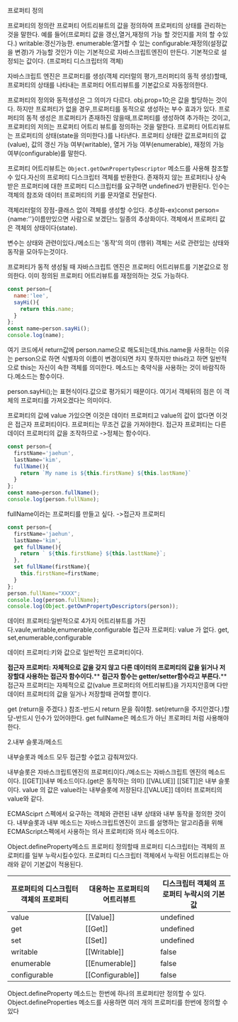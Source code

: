 프로퍼티 정의

프로퍼티의 정의란 프로퍼티 어트리뷰트의 값을 정의하여 프로퍼티의 상태를 관리하는 것을 말한다. 예를 들어(프로퍼티 값을 갱신,열거,재정의 가능 할 것인지를 저의 할 수있다.)
writable:갱신가능한.
enumerable:열거할 수 있는
configurable:재정의(설정값을 변경)가 가능할 것인가
이는 기본적으로 자바스크립트엔진이 만든다. 기본적으로 설정되는 값이다.
(프로퍼티 디스크립터의 객체)


자바스크립트 엔진은 프로퍼티를 생성(객체 리터럴의 평가,프러퍼티의 동적 생성)할때, 프로퍼티의 상태를 나타내는 프로퍼티 어트리뷰트를 기본값으로 자동정의한다. 


프로퍼티의 정의와 동적생성은 그 의미가 다르다. obj.prop=10;은 값을 할당하는 것이다. 하지만 프로퍼티가 없을 경우,프로퍼티를 동적으로 생성하는 부수 효과가 있다.
프로퍼티의 동적 생성은 프로퍼티가 존재하진 않을때,프로퍼티를 생성하여 추가하는 것이고, 프로퍼티의 저의는 프로퍼티 어트리 뷰트를 정의하는 것을 말한다. 프로퍼티 어트리뷰트는 프로퍼티의 상태(state을 의미한다.)를 나타낸다. 프로퍼티 상태란 값프로퍼티의 값(value), 값의 갱신 가능 여부(writable), 열거 가능 여부(enumerable), 재정의 가능 여부(configurable)를 말한다.

프로퍼티 어트리뷰트는 `Object.getOwnPropertyDescriptor` 메소드를 사용해 참조할 수 있다.자신의 프로퍼티 디스크립터 객체를 반환한다. 존재하지 않는 프로퍼티나 상속받은 프로퍼티에 대한 프로퍼티 디스크립터를 요구하면 undefined가 반환된다. 인수는 객체의 참조와 데이터 프로퍼티의 키를 문자열로 전달한다.

객체리터럴의 장점-클래스 없이 객체를 생성할 수있다. 
추상화-ex)const person={name:''}이름만있으면 사람으로 보겠단느 일종의 추상화이다.
객체에서 프로퍼티 값은 객체의 상태이다(state).

변수는 상태와 관련이있다./메소드는 '동작'의 의미 (행위) 
객체는 서로 관련있는 상태와 동작을 모아두는것이다.

프로퍼티가 동적 생성될 때 자바스크립트 엔진은 프로퍼티 어트리뷰트를 기본값으로 정의한다. 이미 정의된 프로퍼티 어트리뷰트를 재정의하는 것도 가능하다.

~~~javascript
const person={
  name:'lee',
  sayHi(){
    return this.name;
  }
};
const name=person.sayHi();
console.log(name);
~~~

여기 코드에서  return값에 person.name으로 해도되는데,this.name을 사용하는 이유는 person으로 하면 식별자의 이름이 변경이되면 차지 못하지만 this라고 하면  일반적으로 this는 자신이 속한 객체를 의미한다.
메소드는 축약식을 사용하는 것이 바람직하다.메소드는 함수이다.

 person.sayHi();는 표현식이다.값으로 평가되기 때문이다. 여기서 객체뒤의 점은 이 객체의 프로퍼티를 가져오겠다는 의미이다. 

프로퍼티의 값에 value 가있으면 이것은 데이터 프로퍼티고
value의 값이 없다면 이것은 접근자 프로퍼티이다.
 프로퍼티는 무조건 값을 가져야한다. 접근자 프로퍼티는 다른 데이더 프로퍼티의 값을 조작하므로 ->정체는 함수이다.

~~~javascript
const person={
  firstName='jaehun',
  lastName='kim',
  fullName(){
    return `My name is ${this.firstName} ${this.lastName}`
  }
};
const name=person.fullName();
console.log(person.fullName);
~~~

fullName이라는 프로퍼티를 만들고 싶다.
->접근자 프로퍼티

~~~javascript
const person={
  firstName='jaehun',
  lastName='kim',
  get fullName(){
    return ` ${this.firstName} ${this.lasttName}`;
  },
  set fullName(firstName){
    this.firstName=firstName;
  }
};
person.fullName="XXXX";
console.log(person.fullName);
console.log(Object.getOwnPropertyDescriptors(person));
~~~

데이터 프로퍼티:일반적으로 4가지 어트리뷰트를 가진다.vaule,writable,enumerable,configurable
접근자 프로퍼티: value  가 없다. get, set,enumerable,configurable

데이터 프로퍼티:키와 값으로 일반적인 프로퍼티이다.

**접근자 프로퍼티: 자체적으로 값을 갖지 않고 다른 데이터의 프로퍼티의 값을 읽거나 저장할대 사용하는 접근자 함수이다.****
**접근자 함수는 getter/setter함수라고 부른다.****  접근자 프로퍼티는 자체적으로 값(value 프로퍼티의 어트리뷰트)을 가지지안흥며 다만 데이터 프로퍼티의 값을 일거나 저장할때 관여할 뿐이다.

get (return을 주겠다.) 참조-반드시 return 문을 줘야함.
set(return을 주지안겠다.)할당-반드시 인수가 있어야한다.
get  fullName은 메소드가 아닌 프로퍼티 처럼 사용해야한다.

2.내부 슬롯과/메소드

내부슬롯과 메소드 모두 접근할 수없고 감춰져있다.

내부슬롯은 자바스크립트엔진의 프로퍼티이다./메소드는 자바스크립트 엔진의 메소드이다.
[[GET]]내부 메소드이다.(get은 동작하는 의미)
[[VALUE]] [[SET]]은 내부 슬롯이다.
value 의 값은 value라는 내부슬롯에 저장된다.[[VALUE]] 데이터 프로퍼티의 value와 같다.

ECMASciprt 스펙에서 요구하는 객체와 관련된 내부 상태와 내부 동작을 정의한 것이다. 내부슬롯과 내부 메소드는 자바스크립트엔진이 코드를 설명하는 알고리즘을 위해 ECMAScript스펙에서 사용하는 의사 프로퍼티와 의사 메소드이다.


Object.defineProperty메소드 프로퍼티 정의할때 프로퍼티 디스크립터는 객체의 프로퍼티를 일부 누락시킬수있다. 프로퍼티 디스크립터 객체에서 누락된 어트리뷰트는 아래와 같이 기본값이 적용된다.

| 프로퍼티의 디스크립터 객체의 프로퍼티 | 대응하는 프로퍼티의 어트리뷰트 | 디스크립터 객체의 프로퍼티 누락시의 기본값 |
| ------------------------------------- | ------------------------------ | ------------------------------------------ |
| value                                 | [[Value]]                      | undefined                                  |
| get                                   | [[Get]]                        | undefined                                  |
| set                                   | [[Set]]                        | undefined                                  |
| writable                              | [[Writable]]                   | false                                      |
| enumerable                            | [[Enumerable]]                 | false                                      |
| configurable                          | [[Configurable]]               | false                                      |

Object.defineProperty 메소드는 한번에 하나의 프로퍼티만 정의할 수 있다. Object.defineProperties 메소드를 사용하면 여러 개의 프로퍼티를 한번에 정의할 수 있다




